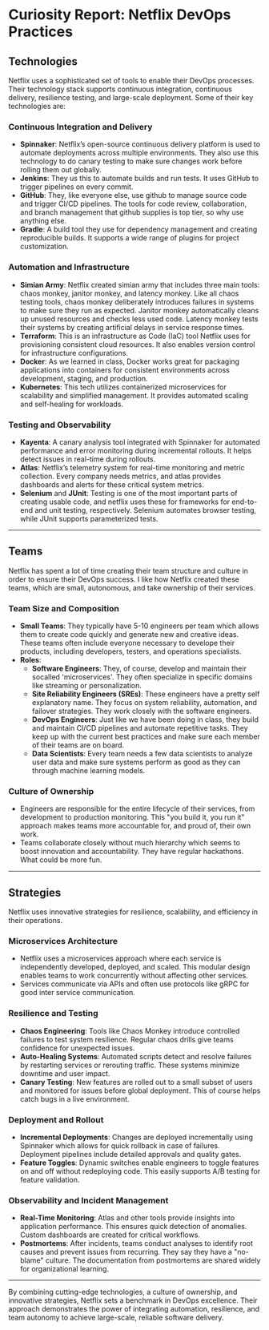 # Curiosity Report: Netflix DevOps Practices

## Technologies
Netflix uses a sophisticated set of tools to enable their DevOps processes. Their technology stack supports continuous integration, continuous delivery, resilience testing, and large-scale deployment. Some of their key technologies are:

### Continuous Integration and Delivery
- **Spinnaker**: Netflix’s open-source continuous delivery platform is used to automate deployments across multiple environments. They also use this technology to do canary testing to make sure changes work before rolling them out globally.
- **Jenkins**: They us this to automate builds and run tests. It uses GitHub to trigger pipelines on every commit.
- **GitHub**: They, like everyone else, use github to manage source code and trigger CI/CD pipelines. The tools for code review, collaboration, and branch management that github supplies is top tier, so why use anything else.
- **Gradle**: A build tool they use for dependency management and creating reproducible builds. It supports a wide range of plugins for project customization.

### Automation and Infrastructure
- **Simian Army**: Netflix created simian army that includes three main tools: chaos monkey, janitor monkey, and latency monkey. Like all chaos testing tools, chaos monkey deliberately introduces failures in systems to make sure they run as expected. Janitor monkey automatically cleans up unused resources and checks less used code. Latency monkey tests their systems by creating artificial delays in service response times.
- **Terraform**: This is an infrastructure as Code (IaC) tool Netflix uses for provisioning consistent cloud resources. It also enables version control for infrastructure configurations.
- **Docker**: As we learned in class, Docker works great for packaging applications into containers for consistent environments across development, staging, and production.
- **Kubernetes**: This tech utilizes containerized microservices for scalability and simplified management. It provides automated scaling and self-healing for workloads.

### Testing and Observability
- **Kayenta**: A canary analysis tool integrated with Spinnaker for automated performance and error monitoring during incremental rollouts. It helps detect issues in real-time during rollouts.
- **Atlas**: Netflix’s telemetry system for real-time monitoring and metric collection. Every company needs metrics, and atlas provides dashboards and alerts for these critical system metrics.
- **Selenium** and **JUnit**: Testing is one of the most important parts of creating usable code, and netflix uses these for frameworks for end-to-end and unit testing, respectively. Selenium automates browser testing, while JUnit supports parameterized tests.

---

## Teams
Netflix has spent a lot of time creating their team structure and culture in order to ensure their DevOps success. I like how Netflix created these teams, which are small, autonomous, and take ownership of their services.

### Team Size and Composition
- **Small Teams**: They typically have 5-10 engineers per team which allows them to create code quickly and generate new and creative ideas. These teams often include everyone necessary to develope their products, including developers, testers, and operations specialists.
- **Roles**:
  - **Software Engineers**: They, of course, develop and maintain their socalled 'microservices'. They often specialize in specific domains like streaming or personalization.
  - **Site Reliability Engineers (SREs)**: These engineers have a pretty self explanatory name. They focus on system reliability, automation, and failover strategies. They work closely with the software engineers.
  - **DevOps Engineers**: Just like we have been doing in class, they build and maintain CI/CD pipelines and automate repetitive tasks. They keep up with the current best practices and make sure each member of their teams are on board.
  - **Data Scientists**: Every team needs a few data scientists to analyze user data and make sure systems perform as good as they can through machine learning models.

### Culture of Ownership
- Engineers are responsible for the entire lifecycle of their services, from development to production monitoring. This "you build it, you run it" approach makes teams more accountable for, and proud of, their own work.
- Teams collaborate closely without much hierarchy which seems to boost innovation and accountability. They have regular hackathons. What could be more fun.

---

## Strategies
Netflix uses innovative strategies for resilience, scalability, and efficiency in their operations.

### Microservices Architecture
- Netflix uses a microservices approach where each service is independently developed, deployed, and scaled. This modular design enables teams to work concurrently without affecting other services.
- Services communicate via APIs and often use protocols like gRPC for good inter service communication.

### Resilience and Testing
- **Chaos Engineering**: Tools like Chaos Monkey introduce controlled failures to test system resilience. Regular chaos drills give teams confidence for unexpected issues.
- **Auto-Healing Systems**: Automated scripts detect and resolve failures by restarting services or rerouting traffic. These systems minimize downtime and user impact.
- **Canary Testing**: New features are rolled out to a small subset of users and monitored for issues before global deployment. This of course helps catch bugs in a live environment.

### Deployment and Rollout
- **Incremental Deployments**: Changes are deployed incrementally using Spinnaker which allows for quick rollback in case of failures. Deployment pipelines include detailed approvals and quality gates.
- **Feature Toggles**: Dynamic switches enable engineers to toggle features on and off without redeploying code. This easily supports A/B testing for feature validation.

### Observability and Incident Management
- **Real-Time Monitoring**: Atlas and other tools provide insights into application performance. This ensures quick detection of anomalies. Custom dashboards are created for critical workflows.
- **Postmortems**: After incidents, teams conduct analyses to identify root causes and prevent issues from recurring. They say they have a "no-blame" culture. The documentation from postmortems are shared widely for organizational learning.

---

By combining cutting-edge technologies, a culture of ownership, and innovative strategies, Netflix sets a benchmark in DevOps excellence. Their approach demonstrates the power of integrating automation, resilience, and team autonomy to achieve large-scale, reliable software delivery.
